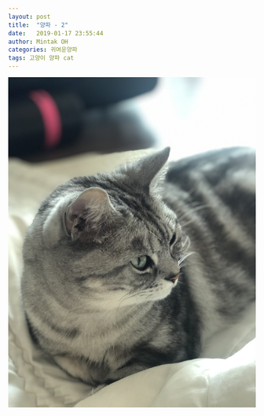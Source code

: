 ```yaml
---
layout: post
title:  "양파 - 2"
date:   2019-01-17 23:55:44
author: Mintak OH
categories: 귀여운양파
tags: 고양이 양파 cat
---
```


![이미지](https://github.com/mintakoh/mintakoh.github.io/blob/master/assets/cat_onion/onion2.jpg)